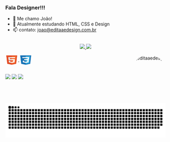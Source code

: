 ### Fala Designer!!!

- 🔭 Me chamo João!
- 🌱 Atualmente estudando HTML, CSS e Design
- 📫 contato: joao@editaaedesign.com.br

##

<div align="center">
  <a href="https://github.com/editaaedesgn">
  <img height="150em" src="https://github-readme-stats.vercel.app/api?username=editaaedesgn&show_icons=true&theme=radical&include_all_commits=true&count_private=true"/>
  <img height="150em" src="https://github-readme-stats.vercel.app/api/top-langs/?username=editaaedesgn&layout=compact&langs_count=7&theme=radical"/>
</div>

<!-- <div style="display: inline_block"><br>
  <img align="center" alt="Javascript" height="30" width="40" src="https://raw.githubusercontent.com/devicons/devicon/master/icons/javascript/javascript-plain.svg">
  <img align="center" alt="Typescript" height="30" width="40" src="https://raw.githubusercontent.com/devicons/devicon/master/icons/typescript/typescript-plain.svg">
  <img align="center" alt="ReactJS" height="30" width="40" src="https://raw.githubusercontent.com/devicons/devicon/master/icons/react/react-original.svg">
  <img align="center" alt="HTML5" height="30" width="40" src="https://raw.githubusercontent.com/devicons/devicon/master/icons/html5/html5-original.svg">
  <img align="center" alt="CSS3" height="30" width="40" src="https://raw.githubusercontent.com/devicons/devicon/master/icons/css3/css3-original.svg">
  <img align="right" alt="Pikachu-Pic" height="150" style="border-radius:50px;" src="https://i.imgur.com/sVtkdIa.png">
</div> -->

<!-- <div align="center">
  <a href="https://github.com/editaaedesgn">
  <img height="150em" src="https://github-readme-stats.vercel.app/api?username=editaaedesgn&show_icons=false&theme=dark&include_all_commits=true&count_private=true"/>
  <img height="150em" src="https://github-readme-stats.vercel.app/api/top-langs/?username=editaaedesgn&layout=compact&langs_count=7&theme=dark"/>
</div> -->
  
  <div style="display: inline_block"><br>
  <img align="center" alt="Rafa-HTML" height="30" width="40" src="https://raw.githubusercontent.com/devicons/devicon/master/icons/html5/html5-original.svg">
  <img align="center" alt="Rafa-CSS" height="30" width="40" src="https://raw.githubusercontent.com/devicons/devicon/master/icons/css3/css3-original.svg">
  <img align="right" alt="editaaedesgn" height="150" style="border-radius:50px;" src="https://uploaddeimagens.com.br/images/003/952/043/original/96x96-PNG.png?1658492153">
</div>
  
  ##
  
<div>
  <a target="_blank" href="https://instagram.com/editaaedesign" target="_blank"><img src="https://img.shields.io/badge/-Instagram-%23E4405F?style=for-the-badge&logo=instagram&logoColor=white" target="_blank"></a>
 <a target="_blank" href="https://discord.gg/MePKMnrvQs" target="_blank"><img src="https://img.shields.io/badge/Discord-7289DA?style=for-the-badge&logo=discord&logoColor=white" target="_blank"></a> 
  <a target="_blank" href = "mailto:joao@editaaedesign.com.br"><img src="https://img.shields.io/badge/-Gmail-%23333?style=for-the-badge&logo=gmail&logoColor=white" target="_blank"></a>
  
  ![Snake animation](https://github.com/editaaedesgn/editaaedesgn/blob/output/github-contribution-grid-snake.svg)
</div>

